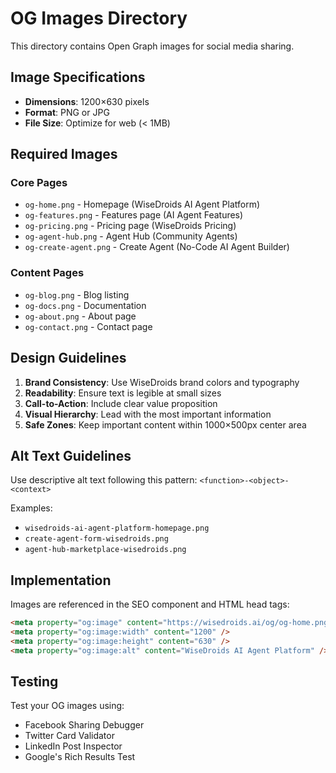 # OG Images Directory

This directory contains Open Graph images for social media sharing.

## Image Specifications

- **Dimensions**: 1200×630 pixels
- **Format**: PNG or JPG
- **File Size**: Optimize for web (< 1MB)

## Required Images

### Core Pages

- `og-home.png` - Homepage (WiseDroids AI Agent Platform)
- `og-features.png` - Features page (AI Agent Features)
- `og-pricing.png` - Pricing page (WiseDroids Pricing)
- `og-agent-hub.png` - Agent Hub (Community Agents)
- `og-create-agent.png` - Create Agent (No-Code AI Agent Builder)

### Content Pages

- `og-blog.png` - Blog listing
- `og-docs.png` - Documentation
- `og-about.png` - About page
- `og-contact.png` - Contact page

## Design Guidelines

1. **Brand Consistency**: Use WiseDroids brand colors and typography
2. **Readability**: Ensure text is legible at small sizes
3. **Call-to-Action**: Include clear value proposition
4. **Visual Hierarchy**: Lead with the most important information
5. **Safe Zones**: Keep important content within 1000×500px center area

## Alt Text Guidelines

Use descriptive alt text following this pattern:
`<function>-<object>-<context>`

Examples:

- `wisedroids-ai-agent-platform-homepage.png`
- `create-agent-form-wisedroids.png`
- `agent-hub-marketplace-wisedroids.png`

## Implementation

Images are referenced in the SEO component and HTML head tags:

```html
<meta property="og:image" content="https://wisedroids.ai/og/og-home.png" />
<meta property="og:image:width" content="1200" />
<meta property="og:image:height" content="630" />
<meta property="og:image:alt" content="WiseDroids AI Agent Platform" />
```

## Testing

Test your OG images using:

- Facebook Sharing Debugger
- Twitter Card Validator
- LinkedIn Post Inspector
- Google's Rich Results Test
